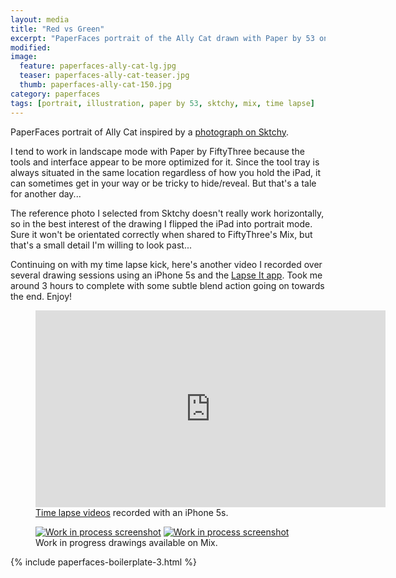 ```yaml
---
layout: media
title: "Red vs Green"
excerpt: "PaperFaces portrait of the Ally Cat drawn with Paper by 53 on an iPad."
modified: 
image: 
  feature: paperfaces-ally-cat-lg.jpg
  teaser: paperfaces-ally-cat-teaser.jpg
  thumb: paperfaces-ally-cat-150.jpg
category: paperfaces
tags: [portrait, illustration, paper by 53, sktchy, mix, time lapse]
---
```


PaperFaces portrait of Ally Cat inspired by a [photograph on Sktchy](http://sktchy.com/VxlSm).

I tend to work in landscape mode with Paper by FiftyThree because the tools and interface appear to be more optimized for it. Since the tool tray is always situated in the same location regardless of how you hold the iPad, it can sometimes get in your way or be tricky to hide/reveal. But that's a tale for another day...

The reference photo I selected from Sktchy doesn't really work horizontally, so in the best interest of the drawing I flipped the iPad into portrait mode. Sure it won't be orientated correctly when shared to FiftyThree's Mix, but that's a small detail I'm willing to look past...

Continuing on with my time lapse kick, here's another video I recorded over several drawing sessions using an iPhone 5s and the [Lapse It app](http://www.lapseit.com/). Took me around 3 hours to complete with some subtle blend action going on towards the end. Enjoy!

<figure>
  <iframe width="560" height="315" src="https://www.youtube.com/embed/K2dgaV9_rCI" frameborder="0"> </iframe>
  <figcaption><a href="https://www.youtube.com/watch?v=9RTXF6wLMjw&list=PLaLqP2ipMLc6UugVLyTwWTiFtmmZzj7ao">Time lapse videos</a> recorded with an iPhone 5s.</figcaption>
</figure>

<figure class="half">
  <a href="https://mix.fiftythree.com/11098-Michael-Rose/2483829"><img src="{{ site.url }}/images/paperfaces-ally-cat-process-1-600.jpg" alt="Work in process screenshot"></a>
  <a href="https://mix.fiftythree.com/11098-Michael-Rose/2494030"><img src="{{ site.url }}/images/paperfaces-ally-cat-process-2-600.jpg" alt="Work in process screenshot"></a>
  <figcaption>Work in progress drawings available on Mix.</figcaption>
</figure>

{% include paperfaces-boilerplate-3.html %}
